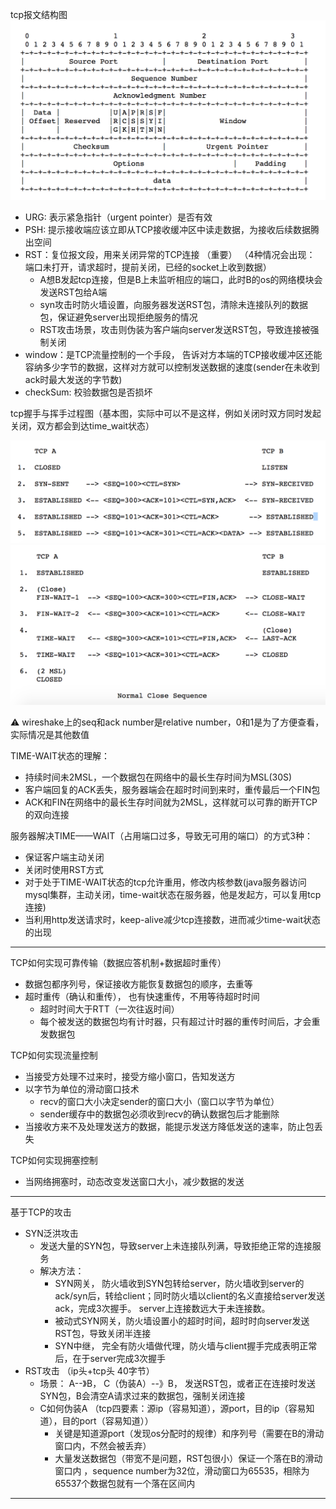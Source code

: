 
tcp报文结构图
![image](net-image/tcp-header.png)

+ URG: 表示紧急指针（urgent pointer）是否有效
+ PSH: 提示接收端应该立即从TCP接收缓冲区中读走数据，为接收后续数据腾出空间
+ RST：复位报文段，用来关闭异常的TCP连接 （重要） （4种情况会出现： 端口未打开，请求超时，提前关闭，已经的socket上收到数据）
  + A想B发起tcp连接，但是B上未监听相应的端口，此时B的os的网络模块会发送RST包给A端
  + syn攻击时防火墙设置，向服务器发送RST包，清除未连接队列的数据包，保证避免server出现拒绝服务的情况
  + RST攻击场景，攻击则伪装为客户端向server发送RST包，导致连接被强制关闭
+ window：是TCP流量控制的一个手段， 告诉对方本端的TCP接收缓冲区还能容纳多少字节的数据，这样对方就可以控制发送数据的速度(sender在未收到ack时最大发送的字节数)
+ checkSum: 校验数据包是否损坏

tcp握手与挥手过程图（基本图，实际中可以不是这样，例如关闭时双方同时发起关闭，双方都会到达time_wait状态）

![image](net-image/tcp-connect.png)
![image](net-image/tcp-close.png)

⚠️
wireshake上的seq和ack number是relative number，0和1是为了方便查看，实际情况是其他数值

TIME-WAIT状态的理解：
+ 持续时间未2MSL，一个数据包在网络中的最长生存时间为MSL(30S)
+ 客户端回复的ACK丢失，服务器端会在超时时间到来时，重传最后一个FIN包
+ ACK和FIN在网络中的最长生存时间就为2MSL，这样就可以可靠的断开TCP的双向连接

服务器解决TIME——WAIT（占用端口过多，导致无可用的端口）的方式3种：
+ 保证客户端主动关闭
+ 关闭时使用RST方式
+ 对于处于TIME-WAIT状态的tcp允许重用，修改内核参数(java服务器访问mysql集群，主动关闭，time-wait状态在服务器，他是发起方，可以复用tcp连接)
+ 当利用http发送请求时，keep-alive减少tcp连接数，进而减少time-wait状态的出现

---
TCP如何实现可靠传输（数据应答机制+数据超时重传）
+ 数据包都序列号，保证接收方能恢复数据包的顺序，去重等
+ 超时重传（确认和重传）， 也有快速重传，不用等待超时时间
  + 超时时间大于RTT（一次往返时间）
  + 每个被发送的数据包均有计时器，只有超过计时器的重传时间后，才会重发数据包

TCP如何实现流量控制
+ 当接受方处理不过来时，接受方缩小窗口，告知发送方
+ 以字节为单位的滑动窗口技术
  + recv的窗口大小决定sender的窗口大小（窗口以字节为单位）
  + sender缓存中的数据包必须收到recv的确认数据包后才能删除
+ 当接收方来不及处理发送方的数据，能提示发送方降低发送的速率，防止包丢失

TCP如何实现拥塞控制
+ 当网络拥塞时，动态改变发送窗口大小，减少数据的发送

---

基于TCP的攻击
+ SYN泛洪攻击
  + 发送大量的SYN包，导致server上未连接队列满，导致拒绝正常的连接服务
  + 解决方法：
    + SYN网关， 防火墙收到SYN包转给server，防火墙收到server的ack/syn后，转给client；同时防火墙以client的名义直接给server发送ack，完成3次握手。 server上连接数远大于未连接数。
    + 被动式SYN网关，防火墙设置小的超时时间，超时时向server发送RST包，导致关闭半连接
    + SYN中继， 完全有防火墙做代理，防火墙与client握手完成表明正常后，在于server完成3次握手
+ RST攻击 （ip头+tcp头 40字节）
  + 场景： A--》B， C（伪装A）--》B， 发送RST包，或者正在连接时发送SYN包，B会清空A请求过来的数据包，强制关闭连接
  + C如何伪装A （tcp四要素：源ip（容易知道），源port，目的ip（容易知道），目的port（容易知道））
    + 关键是知道源port（发现os分配时的规律）和序列号（需要在B的滑动窗口内，不然会被丢弃）
    + 大量发送数据包（带宽不是问题，RST包很小）保证一个落在B的滑动窗口内 ，sequence number为32位，滑动窗口为65535，相除为65537个数据包就有一个落在区间内
---
